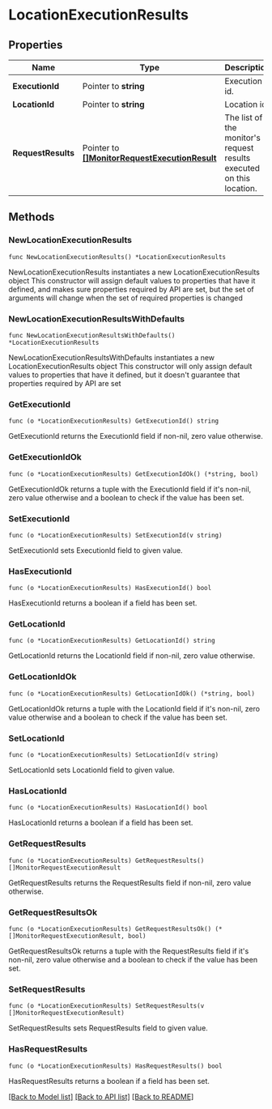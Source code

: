 # LocationExecutionResults

## Properties

Name | Type | Description | Notes
------------ | ------------- | ------------- | -------------
**ExecutionId** | Pointer to **string** | Execution id. | [optional] 
**LocationId** | Pointer to **string** | Location id. | [optional] 
**RequestResults** | Pointer to [**[]MonitorRequestExecutionResult**](MonitorRequestExecutionResult.md) | The list of the monitor&#39;s request results executed on this location. | [optional] 

## Methods

### NewLocationExecutionResults

`func NewLocationExecutionResults() *LocationExecutionResults`

NewLocationExecutionResults instantiates a new LocationExecutionResults object
This constructor will assign default values to properties that have it defined,
and makes sure properties required by API are set, but the set of arguments
will change when the set of required properties is changed

### NewLocationExecutionResultsWithDefaults

`func NewLocationExecutionResultsWithDefaults() *LocationExecutionResults`

NewLocationExecutionResultsWithDefaults instantiates a new LocationExecutionResults object
This constructor will only assign default values to properties that have it defined,
but it doesn't guarantee that properties required by API are set

### GetExecutionId

`func (o *LocationExecutionResults) GetExecutionId() string`

GetExecutionId returns the ExecutionId field if non-nil, zero value otherwise.

### GetExecutionIdOk

`func (o *LocationExecutionResults) GetExecutionIdOk() (*string, bool)`

GetExecutionIdOk returns a tuple with the ExecutionId field if it's non-nil, zero value otherwise
and a boolean to check if the value has been set.

### SetExecutionId

`func (o *LocationExecutionResults) SetExecutionId(v string)`

SetExecutionId sets ExecutionId field to given value.

### HasExecutionId

`func (o *LocationExecutionResults) HasExecutionId() bool`

HasExecutionId returns a boolean if a field has been set.

### GetLocationId

`func (o *LocationExecutionResults) GetLocationId() string`

GetLocationId returns the LocationId field if non-nil, zero value otherwise.

### GetLocationIdOk

`func (o *LocationExecutionResults) GetLocationIdOk() (*string, bool)`

GetLocationIdOk returns a tuple with the LocationId field if it's non-nil, zero value otherwise
and a boolean to check if the value has been set.

### SetLocationId

`func (o *LocationExecutionResults) SetLocationId(v string)`

SetLocationId sets LocationId field to given value.

### HasLocationId

`func (o *LocationExecutionResults) HasLocationId() bool`

HasLocationId returns a boolean if a field has been set.

### GetRequestResults

`func (o *LocationExecutionResults) GetRequestResults() []MonitorRequestExecutionResult`

GetRequestResults returns the RequestResults field if non-nil, zero value otherwise.

### GetRequestResultsOk

`func (o *LocationExecutionResults) GetRequestResultsOk() (*[]MonitorRequestExecutionResult, bool)`

GetRequestResultsOk returns a tuple with the RequestResults field if it's non-nil, zero value otherwise
and a boolean to check if the value has been set.

### SetRequestResults

`func (o *LocationExecutionResults) SetRequestResults(v []MonitorRequestExecutionResult)`

SetRequestResults sets RequestResults field to given value.

### HasRequestResults

`func (o *LocationExecutionResults) HasRequestResults() bool`

HasRequestResults returns a boolean if a field has been set.


[[Back to Model list]](../README.md#documentation-for-models) [[Back to API list]](../README.md#documentation-for-api-endpoints) [[Back to README]](../README.md)


